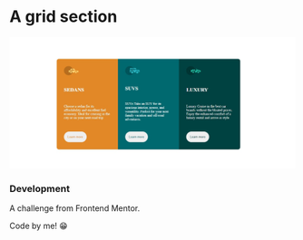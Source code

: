 # A grid section

![Design preview for the grid section.](./images/preview.jpg)

### Development

A challenge from Frontend Mentor.

Code by me! 😁
